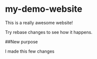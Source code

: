 # my-demo-website

This is a really awesome website!

Try rebase changes to see how it happens.

##New purpose

I made this few changes